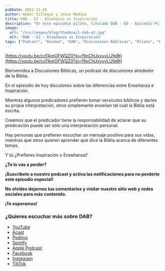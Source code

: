 ```yaml
---
pubDate: 2022-11-25
author: Heber Villegas y Jesus Medina
title: DAB - E2 - Enseñanza vs Inspiración
description: "En este episodio piloto, titulado DAB - E0 - Episodio Piloto, presentamos el corazón de lo que será Discusiones Bíblicas: un espacio de conversación donde la fe, la curiosidad y el pensamiento crítico se encuentran."
image:
  url: "/src/images/blog/thumbnail-dab-e2.jpg"
  alt: "DAB - E2 - Enseñanza vs Inspiración"
tags: ["Podcast", "Random", "DAB", "Discusiones Bíblicas", "Piloto", "Enseñanza", "Inspiración"]
---
```


[https://youtu.be/ccFAmOFWQZ0?si=f9nChUxyvvLUfeRt](https://youtu.be/ccFAmOFWQZ0?si=f9nChUxyvvLUfeRt)

Bienvenidos a Discusiones Bíblicas, un podcast de discusiones alrededor de la Biblia.

En el episodio de hoy discutimos sobre las diferencias entre Enseñanza e Inspiración.

Mientras algunos predicadores prefieren tomar versículos bíblicos y darles su propia interpretación, otros simplemente enseñan tal cuál la Biblia está escrita.

Creemos que el predicador tiene la responsabilidad de aclarar que su predicación puede ser sólo una interpretación personal.

Hay personas que prefieren escuchar un mensaje positivo para sus vidas, mientras que otros quieren aprender qué dice la Biblia acerca de diferentes temas.

Y tú ¿Prefieres Inspiración o Enseñanza?

**¿Te lo vas a perder?**

**¡Suscríbete a nuestro podcast y activa las notificaciones para no perderte este episodio especial!**

**No olvides dejarnos tus comentarios y visitar nuestro sitio web y redes sociales para más contenido.**

**¡Te esperamos!**

### **¿Quieres escuchar más sobre DAB?**

- [YouTube](https://www.youtube.com/@discusionesbiblicas)
- [Acast](https://shows.acast.com/discusionesbiblicas)
- [Podimo](https://share.podimo.com/podcast/ef93b5a2-8bd4-4105-abe3-3c1cffa718b7?creatorId=e12b0f6c-3337-4ab7-abd1-5647481bc9fb&key=GePw0UCkvjln&source=ln&from=studio)
- [Spotify](https://open.spotify.com/show/6YUuB3dgq7vaLK6YVXvs7Q)
- [Apple Podcast](https://podcasts.apple.com/mx/podcast/discusiones-biblicas/id1645841221)
- [Facebook](https://www.facebook.com/discusionesbiblicas)
- [Instagram](https://www.instagram.com/discusionesbiblicas/)
- [TikTok](https://www.tiktok.com/@discusionesbiblicas)